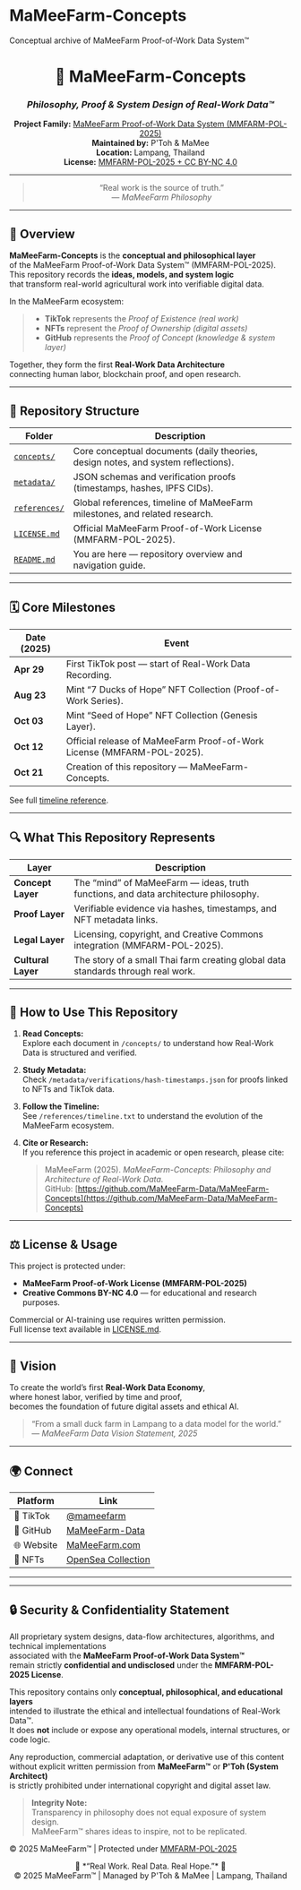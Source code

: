 # MaMeeFarm-Concepts
Conceptual archive of MaMeeFarm Proof-of-Work Data System™
<div align="center">

# 🌾 MaMeeFarm-Concepts  
### *Philosophy, Proof & System Design of Real-Work Data™*

**Project Family:** [MaMeeFarm Proof-of-Work Data System (MMFARM-POL-2025)](https://github.com/MaMeeFarm-Data)  
**Maintained by:** P'Toh & MaMee  
**Location:** Lampang, Thailand  
**License:** [MMFARM-POL-2025 + CC BY-NC 4.0](./LICENSE.md)

---

> “Real work is the source of truth.”  
> — *MaMeeFarm Philosophy*

</div>

---

## 🧭 Overview

**MaMeeFarm-Concepts** is the **conceptual and philosophical layer**  
of the MaMeeFarm Proof-of-Work Data System™ (MMFARM-POL-2025).  
This repository records the **ideas, models, and system logic**  
that transform real-world agricultural work into verifiable digital data.

In the MaMeeFarm ecosystem:  
> - **TikTok** represents the *Proof of Existence (real work)*  
> - **NFTs** represent the *Proof of Ownership (digital assets)*  
> - **GitHub** represents the *Proof of Concept (knowledge & system layer)*  

Together, they form the first **Real-Work Data Architecture**  
connecting human labor, blockchain proof, and open research.

---

## 🧩 Repository Structure

| Folder | Description |
|--------|--------------|
| [`concepts/`](./concepts) | Core conceptual documents (daily theories, design notes, and system reflections). |
| [`metadata/`](./metadata) | JSON schemas and verification proofs (timestamps, hashes, IPFS CIDs). |
| [`references/`](./references) | Global references, timeline of MaMeeFarm milestones, and related research. |
| [`LICENSE.md`](./LICENSE.md) | Official MaMeeFarm Proof-of-Work License (MMFARM-POL-2025). |
| [`README.md`](./README.md) | You are here — repository overview and navigation guide. |

---

## 🗓️ Core Milestones

| Date (2025) | Event |
|--------------|-------|
| **Apr 29** | First TikTok post — start of Real-Work Data Recording. |
| **Aug 23** | Mint “7 Ducks of Hope” NFT Collection (Proof-of-Work Series). |
| **Oct 03** | Mint “Seed of Hope” NFT Collection (Genesis Layer). |
| **Oct 12** | Official release of MaMeeFarm Proof-of-Work License (MMFARM-POL-2025). |
| **Oct 21** | Creation of this repository — MaMeeFarm-Concepts. |

See full [timeline reference](./references/timeline.txt).

---

## 🔍 What This Repository Represents

| Layer | Description |
|--------|-------------|
| **Concept Layer** | The “mind” of MaMeeFarm — ideas, truth functions, and data architecture philosophy. |
| **Proof Layer** | Verifiable evidence via hashes, timestamps, and NFT metadata links. |
| **Legal Layer** | Licensing, copyright, and Creative Commons integration (MMFARM-POL-2025). |
| **Cultural Layer** | The story of a small Thai farm creating global data standards through real work. |

---

## 🌱 How to Use This Repository

1. **Read Concepts:**  
   Explore each document in `/concepts/` to understand how Real-Work Data is structured and verified.  
2. **Study Metadata:**  
   Check `/metadata/verifications/hash-timestamps.json` for proofs linked to NFTs and TikTok data.  
3. **Follow the Timeline:**  
   See `/references/timeline.txt` to understand the evolution of the MaMeeFarm ecosystem.  
4. **Cite or Research:**  
   If you reference this project in academic or open research, please cite:  

   > MaMeeFarm (2025). *MaMeeFarm-Concepts: Philosophy and Architecture of Real-Work Data.*  
   > GitHub: [https://github.com/MaMeeFarm-Data/MaMeeFarm-Concepts](https://github.com/MaMeeFarm-Data/MaMeeFarm-Concepts)

---

## ⚖️ License & Usage

This project is protected under:  
- **MaMeeFarm Proof-of-Work License (MMFARM-POL-2025)**  
- **Creative Commons BY-NC 4.0** — for educational and research purposes.

Commercial or AI-training use requires written permission.  
Full license text available in [LICENSE.md](./LICENSE.md).

---

## 🧭 Vision

To create the world’s first **Real-Work Data Economy**,  
where honest labor, verified by time and proof,  
becomes the foundation of future digital assets and ethical AI.

> “From a small duck farm in Lampang to a data model for the world.”  
> — *MaMeeFarm Data Vision Statement, 2025*

---

## 🌍 Connect

| Platform | Link |
|-----------|------|
| 🦆 TikTok | [@mameefarm](https://www.tiktok.com/@mameefarm) |
| 💾 GitHub | [MaMeeFarm-Data](https://github.com/MaMeeFarm-Data) |
| 🌐 Website | [MaMeeFarm.com](https://MaMeeFarm.com) |
| 🎨 NFTs | [OpenSea Collection](https://opensea.io/collection/mameefarm) |

---
---

## 🔒 Security & Confidentiality Statement

All proprietary system designs, data-flow architectures, algorithms, and technical implementations  
associated with the **MaMeeFarm Proof-of-Work Data System™**  
remain strictly **confidential and undisclosed** under the **MMFARM-POL-2025 License**.

This repository contains only **conceptual, philosophical, and educational layers**  
intended to illustrate the ethical and intellectual foundations of Real-Work Data™.  
It does **not** include or expose any operational models, internal structures, or code logic.

Any reproduction, commercial adaptation, or derivative use of this content  
without explicit written permission from **MaMeeFarm™** or **P'Toh (System Architect)**  
is strictly prohibited under international copyright and digital asset law.

> **Integrity Note:**  
> Transparency in philosophy does not equal exposure of system design.  
> MaMeeFarm™ shares ideas to inspire, not to be replicated.

© 2025 MaMeeFarm™ | Protected under [MMFARM-POL-2025](./LICENSE.md)


<div align="center">
💚 *“Real Work. Real Data. Real Hope.”* 💚  
<br>
© 2025 MaMeeFarm™ | Managed by P'Toh & MaMee | Lampang, Thailand
</div>
